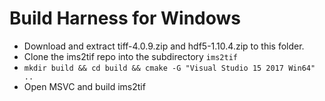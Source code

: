 # Build Harness for Windows

* Download and extract tiff-4.0.9.zip and hdf5-1.10.4.zip to this folder.
* Clone the ims2tif repo into the subdirectory `ims2tif`
* `mkdir build && cd build && cmake -G "Visual Studio 15 2017 Win64" ..`
* Open MSVC and build ims2tif
